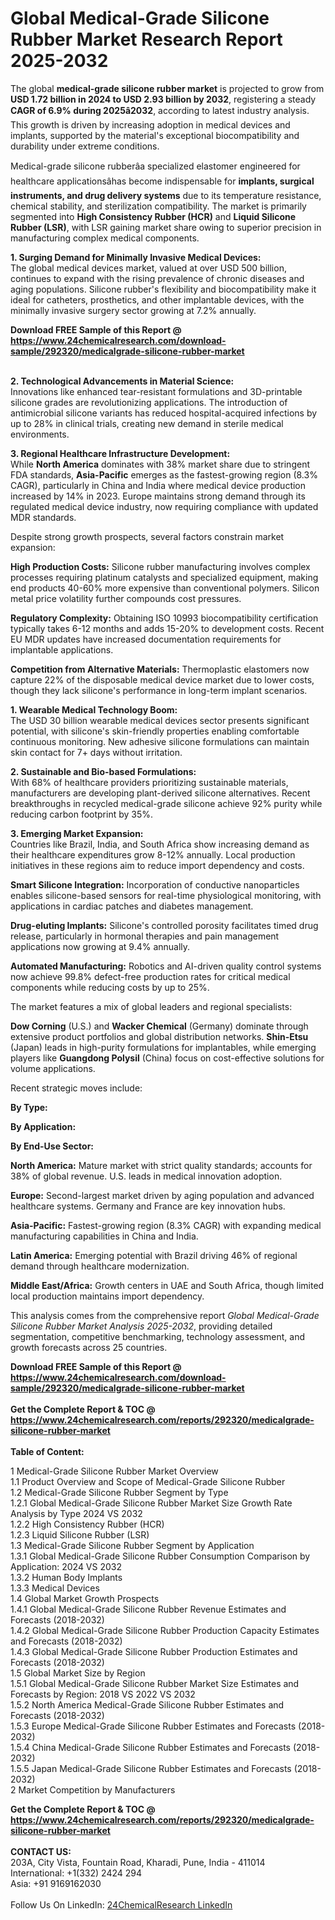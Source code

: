 <h1>Global Medical-Grade Silicone Rubber Market Research Report 2025-2032</h1><p>The global <strong>medical-grade silicone rubber market</strong> is projected to grow from <strong>USD 1.72 billion in 2024 to USD 2.93 billion by 2032</strong>, registering a steady <strong>CAGR of 6.9% during 2025â2032</strong>, according to latest industry analysis. This growth is driven by increasing adoption in medical devices and implants, supported by the material's exceptional biocompatibility and durability under extreme conditions.</p><p>Medical-grade silicone rubberâa specialized elastomer engineered for healthcare applicationsâhas become indispensable for <strong>implants, surgical instruments, and drug delivery systems</strong> due to its temperature resistance, chemical stability, and sterilization compatibility. The market is primarily segmented into <strong>High Consistency Rubber (HCR)</strong> and <strong>Liquid Silicone Rubber (LSR)</strong>, with LSR gaining market share owing to superior precision in manufacturing complex medical components.</p><p><strong>1. Surging Demand for Minimally Invasive Medical Devices:</strong><br>
The global medical devices market, valued at over USD 500 billion, continues to expand with the rising prevalence of chronic diseases and aging populations. Silicone rubber's flexibility and biocompatibility make it ideal for catheters, prosthetics, and other implantable devices, with the minimally invasive surgery sector growing at 7.2% annually.</p><div><b>Download FREE Sample of this Report @ 
            <a href="https://www.24chemicalresearch.com/download-sample/292320/medicalgrade-silicone-rubber-market">
            https://www.24chemicalresearch.com/download-sample/292320/medicalgrade-silicone-rubber-market</a></b></div><br><p><strong>2. Technological Advancements in Material Science:</strong><br>
Innovations like enhanced tear-resistant formulations and 3D-printable silicone grades are revolutionizing applications. The introduction of antimicrobial silicone variants has reduced hospital-acquired infections by up to 28% in clinical trials, creating new demand in sterile medical environments.</p><p><strong>3. Regional Healthcare Infrastructure Development:</strong><br>
While <strong>North America</strong> dominates with 38% market share due to stringent FDA standards, <strong>Asia-Pacific</strong> emerges as the fastest-growing region (8.3% CAGR), particularly in China and India where medical device production increased by 14% in 2023. Europe maintains strong demand through its regulated medical device industry, now requiring compliance with updated MDR standards.</p><p>Despite strong growth prospects, several factors constrain market expansion:</p><p><strong>High Production Costs:</strong> Silicone rubber manufacturing involves complex processes requiring platinum catalysts and specialized equipment, making end products 40-60% more expensive than conventional polymers. Silicon metal price volatility further compounds cost pressures.</p><p><strong>Regulatory Complexity:</strong> Obtaining ISO 10993 biocompatibility certification typically takes 6-12 months and adds 15-20% to development costs. Recent EU MDR updates have increased documentation requirements for implantable applications.</p><p><strong>Competition from Alternative Materials:</strong> Thermoplastic elastomers now capture 22% of the disposable medical device market due to lower costs, though they lack silicone's performance in long-term implant scenarios.</p><p><strong>1. Wearable Medical Technology Boom:</strong><br>
The USD 30 billion wearable medical devices sector presents significant potential, with silicone's skin-friendly properties enabling comfortable continuous monitoring. New adhesive silicone formulations can maintain skin contact for 7+ days without irritation.</p><p><strong>2. Sustainable and Bio-based Formulations:</strong><br>
With 68% of healthcare providers prioritizing sustainable materials, manufacturers are developing plant-derived silicone alternatives. Recent breakthroughs in recycled medical-grade silicone achieve 92% purity while reducing carbon footprint by 35%.</p><p><strong>3. Emerging Market Expansion:</strong><br>
Countries like Brazil, India, and South Africa show increasing demand as their healthcare expenditures grow 8-12% annually. Local production initiatives in these regions aim to reduce import dependency and costs.</p><p><strong>Smart Silicone Integration:</strong> Incorporation of conductive nanoparticles enables silicone-based sensors for real-time physiological monitoring, with applications in cardiac patches and diabetes management.</p><p><strong>Drug-eluting Implants:</strong> Silicone's controlled porosity facilitates timed drug release, particularly in hormonal therapies and pain management applications now growing at 9.4% annually.</p><p><strong>Automated Manufacturing:</strong> Robotics and AI-driven quality control systems now achieve 99.8% defect-free production rates for critical medical components while reducing costs by up to 25%.</p><p>The market features a mix of global leaders and regional specialists:</p><p><strong>Dow Corning</strong> (U.S.) and <strong>Wacker Chemical</strong> (Germany) dominate through extensive product portfolios and global distribution networks. <strong>Shin-Etsu</strong> (Japan) leads in high-purity formulations for implantables, while emerging players like <strong>Guangdong Polysil</strong> (China) focus on cost-effective solutions for volume applications.</p><p>Recent strategic moves include:</p><p><strong>By Type:</strong></p><p><strong>By Application:</strong></p><p><strong>By End-Use Sector:</strong></p><p><strong>North America:</strong> Mature market with strict quality standards; accounts for 38% of global revenue. U.S. leads in medical innovation adoption.</p><p><strong>Europe:</strong> Second-largest market driven by aging population and advanced healthcare systems. Germany and France are key innovation hubs.</p><p><strong>Asia-Pacific:</strong> Fastest-growing region (8.3% CAGR) with expanding medical manufacturing capabilities in China and India.</p><p><strong>Latin America:</strong> Emerging potential with Brazil driving 46% of regional demand through healthcare modernization.</p><p><strong>Middle East/Africa:</strong> Growth centers in UAE and South Africa, though limited local production maintains import dependency.</p><p>This analysis comes from the comprehensive report <em>Global Medical-Grade Silicone Rubber Market Analysis 2025-2032</em>, providing detailed segmentation, competitive benchmarking, technology assessment, and growth forecasts across 25 countries.</p><div><b>Download FREE Sample of this Report @ 
            <a href="https://www.24chemicalresearch.com/download-sample/292320/medicalgrade-silicone-rubber-market">
            https://www.24chemicalresearch.com/download-sample/292320/medicalgrade-silicone-rubber-market</a></b></div><br><div><b>Get the Complete Report & TOC @ 
            <a href="https://www.24chemicalresearch.com/reports/292320/medicalgrade-silicone-rubber-market">
            https://www.24chemicalresearch.com/reports/292320/medicalgrade-silicone-rubber-market</a></b></div><br>
            <b>Table of Content:</b><p>1 Medical-Grade Silicone Rubber Market Overview<br />
    1.1 Product Overview and Scope of Medical-Grade Silicone Rubber<br />
    1.2 Medical-Grade Silicone Rubber Segment by Type<br />
        1.2.1 Global Medical-Grade Silicone Rubber Market Size Growth Rate Analysis by Type 2024 VS 2032<br />
        1.2.2 High Consistency Rubber (HCR)<br />
        1.2.3 Liquid Silicone Rubber (LSR)<br />
    1.3 Medical-Grade Silicone Rubber Segment by Application<br />
        1.3.1 Global Medical-Grade Silicone Rubber Consumption Comparison by Application: 2024 VS 2032<br />
        1.3.2 Human Body Implants<br />
        1.3.3 Medical Devices<br />
    1.4 Global Market Growth Prospects<br />
        1.4.1 Global Medical-Grade Silicone Rubber Revenue Estimates and Forecasts (2018-2032)<br />
        1.4.2 Global Medical-Grade Silicone Rubber Production Capacity Estimates and Forecasts (2018-2032)<br />
        1.4.3 Global Medical-Grade Silicone Rubber Production Estimates and Forecasts (2018-2032)<br />
    1.5 Global Market Size by Region<br />
        1.5.1 Global Medical-Grade Silicone Rubber Market Size Estimates and Forecasts by Region: 2018 VS 2022 VS 2032<br />
        1.5.2 North America Medical-Grade Silicone Rubber Estimates and Forecasts (2018-2032)<br />
        1.5.3 Europe Medical-Grade Silicone Rubber Estimates and Forecasts (2018-2032)<br />
        1.5.4 China Medical-Grade Silicone Rubber Estimates and Forecasts (2018-2032)<br />
        1.5.5 Japan Medical-Grade Silicone Rubber Estimates and Forecasts (2018-2032)<br />
2 Market Competition by Manufacturers<br />
   </p><div><b>Get the Complete Report & TOC @ 
            <a href="https://www.24chemicalresearch.com/reports/292320/medicalgrade-silicone-rubber-market">
            https://www.24chemicalresearch.com/reports/292320/medicalgrade-silicone-rubber-market</a></b></div><br><b>CONTACT US:</b><br>
            203A, City Vista, Fountain Road, Kharadi, Pune, India - 411014<br>
            International: +1(332) 2424 294<br>
            Asia: +91 9169162030 <br><br>
            Follow Us On LinkedIn: <a href="https://www.linkedin.com/company/24chemicalresearch/">24ChemicalResearch LinkedIn</a>